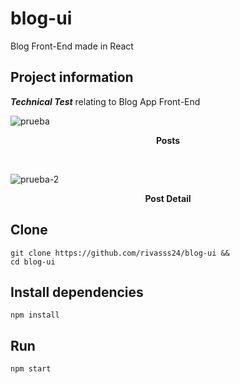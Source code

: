 # blog-ui
Blog Front-End made in React

## Project information
***Technical Test*** relating to Blog App Front-End

![prueba](https://user-images.githubusercontent.com/80996376/216750403-cd3b5148-13fc-4592-9284-98079d1175ee.png)
<p align="center">
<strong>
Posts
</strong>
</p>

<br />

![prueba-2](https://user-images.githubusercontent.com/80996376/216750418-19632604-bd66-4301-a5b2-94aa50e8b70e.png)
<p align="center">
<strong>
Post Detail
</strong>
</p>

## Clone
```$
git clone https://github.com/rivasss24/blog-ui &&
cd blog-ui
```

## Install dependencies
```$
npm install
```

## Run
```$
npm start
```

